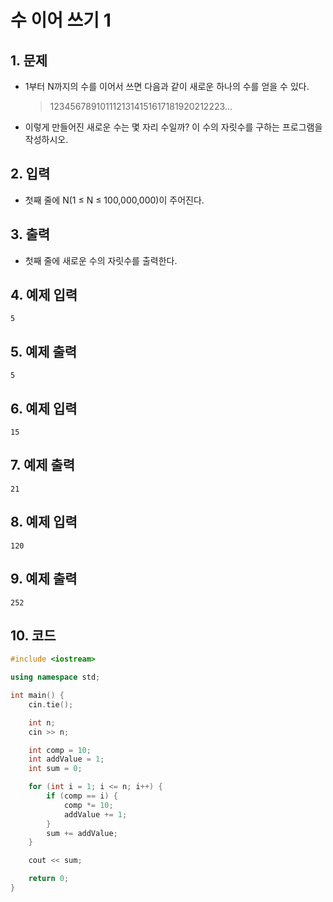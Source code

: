 # 수 이어 쓰기 1

## 1. 문제

- 1부터 N까지의 수를 이어서 쓰면 다음과 같이 새로운 하나의 수를 얻을 수 있다.

  > 1234567891011121314151617181920212223...

- 이렇게 만들어진 새로운 수는 몇 자리 수일까? 이 수의 자릿수를 구하는 프로그램을 작성하시오.

## 2. 입력
- 첫째 줄에 N(1 ≤ N ≤ 100,000,000)이 주어진다.

## 3. 출력

- 첫째 줄에 새로운 수의 자릿수를 출력한다.


## 4. 예제 입력
```
5
```

## 5. 예제 출력
```
5
```

## 6. 예제 입력

```
15
```

## 7. 예제 출력

```
21
```

## 8. 예제 입력

```
120
```

## 9. 예제 출력

```
252
```

## 10. 코드

```c++
#include <iostream>

using namespace std;

int main() {
    cin.tie();

    int n;
    cin >> n;

    int comp = 10;
    int addValue = 1;
    int sum = 0;

    for (int i = 1; i <= n; i++) {
        if (comp == i) {
            comp *= 10;
            addValue += 1;
        }
        sum += addValue;
    }

    cout << sum;

    return 0;
}
```
